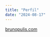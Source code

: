 ```yaml
---
title: "Perfil"
date: "2024-08-17"
---
```


[brunopulis.com](https://brunopulis.com/author/brunopulis/ "https://brunopulis.com/author/brunopulis/")
